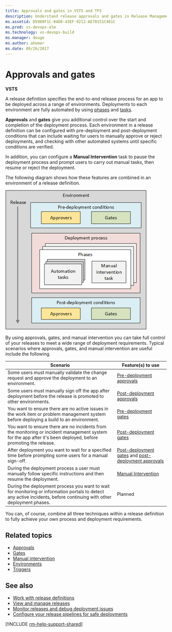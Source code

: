 ```yaml
---
title: Approvals and gates in VSTS and TFS
description: Understand release approvals and gates in Release Management for Visual Studio Team Services (VSTS) and Team Foundation Server (TFS)
ms.assetid: D5989F1C-04D8-43EF-9212-AE70151C461C
ms.prod: vs-devops-alm
ms.technology: vs-devops-build
ms.manager: douge
ms.author: ahomer
ms.date: 09/26/2017
---
```


# Approvals and gates

**VSTS**

A release definition specifies the end-to-end release process for an app to be deployed across a range of environments.
Deployments to each environment are fully automated by using 
[phases](../../../process/phases.md) and [tasks](../../../process/tasks.md). 

**Approvals** and **gates** give you additional control over the start and completion of the deployment process.
Each environment in a release definition can be configured with pre-deployment and post-deployment conditions
that can include waiting for users to manually approve or reject deployments, and checking with other automated
systems until specific conditions are verified. 

In addition, you can configure a **Manual Intervention** task to pause the
deployment process and prompt users to carry out manual tasks, then resume or reject the deployment.

The following diagram shows how these features are combined in an environment of a release definition.

![Schematic view of approvals and gates in an environment](_img/approvals-gates.png)

By using approvals, gates, and manual intervention you can take full control of your releases
to meet a wide range of deployment requirements. Typical scenarios where approvals, gates, and manual intervention
are useful include the following.

| Scenario | Feature(s) to use |
| --- | --- |
| Some users must manually validate the change request and approve the deployment to an environment. | [Pre-deployment approvals](approvals.md) |
| Some users must manually sign off the app after deployment before the release is promoted to other environments. | [Post-deployment approvals](approvals.md) |
| You want to ensure there are no active issues in the work item or problem management system before deploying a build to an environment.  | [Pre-deployment gates](gates.md) |
| You want to ensure there are no incidents from the monitoring or incident management system for the app after it's been deployed, before promoting the release. | [Post-deployment gates](gates.md) |
| After deployment you want to wait for a specified time before prompting some users for a manual sign-off.  | [Post-deployment gates](gates.md) and [post-deployment approvals](approvals.md) |
| During the deployment process a user must manually follow specific instructions and then resume the deployment. | [Manual Intervention](../../../../tasks/utility/manual-intervention.md) | 
| During the deployment process you want to wait for monitoring or information portals to detect any active incidents, before continuing with other deployment phases.  | Planned | 

You can, of course, combine all three techniques within a release definition to fully achieve your own process and deployment requirements.

## Related topics

* [Approvals](approvals.md)
* [Gates](gates.md)
* [Manual intervention](../../../../tasks/utility/manual-intervention.md)
* [Environments](../environments.md)
* [Triggers](../triggers.md)

## See also

* [Work with release definitions](../../../../actions/work-with-release-definitions.md)
* [View and manage releases](../../../../actions/view-manage-releases.md)
* [Monitor releases and debug deployment issues](../../../../actions/debug-deployment-issues.md)
* [Configure your release pipelines for safe deployments](https://blogs.msdn.microsoft.com/visualstudioalm/2017/04/24/configuring-your-release-pipelines-for-safe-deployments/)

[!INCLUDE [rm-help-support-shared](../../../../_shared/rm-help-support-shared.md)]
